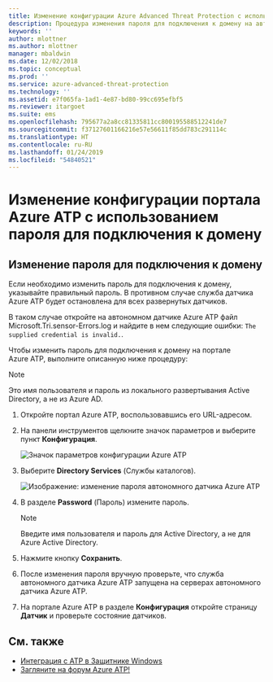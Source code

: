 ```yaml
---
title: Изменение конфигурации Azure Advanced Threat Protection с использованием пароля для подключения к домену | Документы Майкрософт
description: Процедура изменения пароля для подключения к домену на автономном датчике Azure ATP.
keywords: ''
author: mlottner
ms.author: mlottner
manager: mbaldwin
ms.date: 12/02/2018
ms.topic: conceptual
ms.prod: ''
ms.service: azure-advanced-threat-protection
ms.technology: ''
ms.assetid: e7f065fa-1ad1-4e87-bd80-99cc695efbf5
ms.reviewer: itargoet
ms.suite: ems
ms.openlocfilehash: 795677a2a8cc81335811cc800195588512241de7
ms.sourcegitcommit: f37127601166216e57e56611f85dd783c291114c
ms.translationtype: HT
ms.contentlocale: ru-RU
ms.lasthandoff: 01/24/2019
ms.locfileid: "54840521"
---
```

# <a name="change-azure-atp-portal-configuration---domain-connectivity-password"></a>Изменение конфигурации портала Azure ATP с использованием пароля для подключения к домену



## <a name="change-the-domain-connectivity-password"></a>Изменение пароля для подключения к домену
Если необходимо изменить пароль для подключения к домену, указывайте правильный пароль. В противном случае служба датчика Azure ATP будет остановлена для всех развернутых датчиков.

В таком случае откройте на автономном датчике Azure ATP файл Microsoft.Tri.sensor-Errors.log и найдите в нем следующие ошибки: `The supplied credential is invalid.`.

Чтобы изменить пароль для подключения к домену на портале Azure ATP, выполните описанную ниже процедуру:

> [!NOTE]
> Это имя пользователя и пароль из локального развертывания Active Directory, а не из Azure AD.

1. Откройте портал Azure ATP, воспользовавшись его URL-адресом.

2. На панели инструментов щелкните значок параметров и выберите пункт **Конфигурация**.

   ![Значок параметров конфигурации Azure ATP](media/atp-config-menu.png)

3. Выберите **Directory Services** (Службы каталогов).

   ![Изображение: изменение пароля автономного датчика Azure ATP](media/directory-services.png)

4. В разделе **Password** (Пароль) измените пароль.

   > [!NOTE]
   > Введите имя пользователя и пароль для Active Directory, а не для Azure Active Directory.

5. Нажмите кнопку **Сохранить**.

6. После изменения пароля вручную проверьте, что служба автономного датчика Azure ATP запущена на серверах автономного датчика Azure ATP.

7. На портале Azure ATP в разделе **Конфигурация** откройте страницу **Датчик** и проверьте состояние датчиков.

## <a name="see-also"></a>См. также

- [Интеграция с ATP в Защитнике Windows](integrate-wd-atp.md)
- [Загляните на форум Azure ATP!](https://aka.ms/azureatpcommunity)